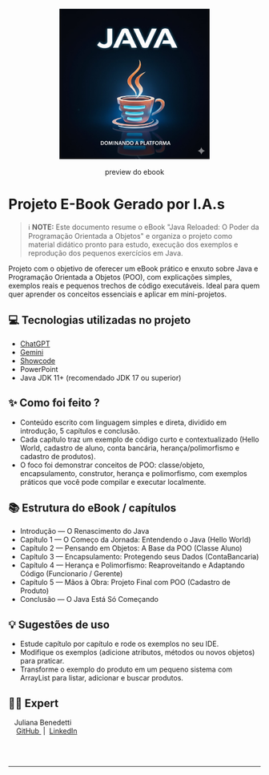 <p align="center">
<img 
    src="./assets/Img capa Ebook.jpg"
    width="300"
/>

</p>

<p align="center">
    preview do ebook
</p>



# Projeto E-Book Gerado por I.A.s


 > ℹ️ **NOTE:** Este documento resume o eBook "Java Reloaded: O Poder da Programação Orientada a Objetos" e organiza o projeto como material didático pronto para estudo, execução dos exemplos e reprodução dos pequenos exercícios em Java.

Projeto com o objetivo de oferecer um eBook prático e enxuto sobre Java e Programação Orientada a Objetos (POO), com explicações simples, exemplos reais e pequenos trechos de código executáveis. Ideal para quem quer aprender os conceitos essenciais e aplicar em mini-projetos.


## 💻 Tecnologias utilizadas no projeto

- [ChatGPT](https://chat.openai.com/) 
- [Gemini](https://gemini.google.com/?hl=pt-BR)
- [Showcode](https://showcode.app/)
- PowerPoint
- Java JDK 11+ (recomendado JDK 17 ou superior)


## ✨ Como foi feito ?

- Conteúdo escrito com linguagem simples e direta, dividido em introdução, 5 capítulos e conclusão.
- Cada capítulo traz um exemplo de código curto e contextualizado (Hello World, cadastro de aluno, conta bancária, herança/polimorfismo e cadastro de produtos).
- O foco foi demonstrar conceitos de POO: classe/objeto, encapsulamento, construtor, herança e polimorfismo, com exemplos práticos que você pode compilar e executar localmente.


## 📚 Estrutura do eBook / capítulos

- Introdução — O Renascimento do Java
- Capítulo 1 — O Começo da Jornada: Entendendo o Java (Hello World)
- Capítulo 2 — Pensando em Objetos: A Base da POO (Classe Aluno)
- Capítulo 3 — Encapsulamento: Protegendo seus Dados (ContaBancaria)
- Capítulo 4 — Herança e Polimorfismo: Reaproveitando e Adaptando Código (Funcionario / Gerente)
- Capítulo 5 — Mãos à Obra: Projeto Final com POO (Cadastro de Produto)
- Conclusão — O Java Está Só Começando


## 💡 Sugestões de uso

- Estude capítulo por capítulo e rode os exemplos no seu IDE.
- Modifique os exemplos (adicione atributos, métodos ou novos objetos) para praticar.
- Transforme o exemplo do produto em um pequeno sistema com ArrayList<Produto> para listar, adicionar e buscar produtos.


## 👨‍💻 Expert

<p>
    <p>&nbsp&nbsp&nbspJuliana Benedetti<br>
    &nbsp&nbsp&nbsp
    <a 
        href="https://github.com/JujuBene">
        GitHub
    </a>
    &nbsp;|&nbsp;
    <a 
        href="https://www.linkedin.com/in/juliana-magiero-benedetti/">
        LinkedIn
    </a>
 
   
   
</p>
<br/><br/>
<p>

---
